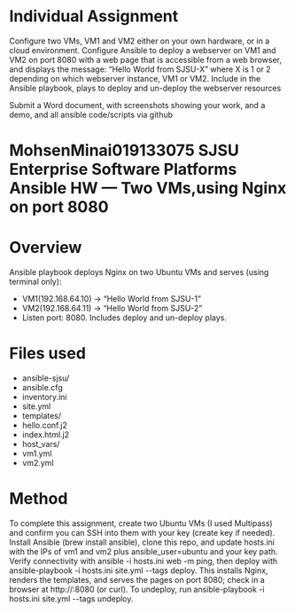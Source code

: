 # Individual Assignment

Configure two VMs, VM1 and VM2 either on your own hardware, or in a cloud environment. Configure Ansible to deploy a webserver on VM1 and VM2 on port 8080 with a web page that is accessible from a web browser, and displays the message: “Hello World from SJSU-X” where X is 1 or 2 depending on which webserver instance, VM1 or VM2.
Include in the Ansible playbook, plays to deploy and un-deploy the webserver resources

Submit a Word document, with screenshots showing your work, and a demo, and all ansible code/scripts via github

# MohsenMinai019133075 SJSU Enterprise Software Platforms Ansible HW — Two VMs,using  Nginx on port 8080

# Overview
Ansible playbook deploys Nginx on two Ubuntu VMs and serves (using terminal only):
- VM1(192.168.64.10) → “Hello World from SJSU-1”
- VM2(192.168.64.11) → “Hello World from SJSU-2”
- Listen port: 8080. Includes deploy and un-deploy plays.

# Files used
- ansible-sjsu/
-  ansible.cfg
-  inventory.ini
-  site.yml
-  templates/
  -  hello.conf.j2
  -  index.html.j2
-  host_vars/
  -  vm1.yml
  -  vm2.yml

# Method
To complete this assignment, create two Ubuntu VMs (I used Multipass) and confirm you can SSH into them with your key (create key if needed). Install Ansible (brew install ansible), clone this repo, and update hosts.ini with the IPs of vm1 and vm2 plus ansible_user=ubuntu and your key path. Verify connectivity with ansible -i hosts.ini web -m ping, then deploy with ansible-playbook -i hosts.ini site.yml --tags deploy. This installs Nginx, renders the templates, and serves the pages on port 8080; check in a browser at http://<vm-ip>:8080 (or curl). To undeploy, run ansible-playbook -i hosts.ini site.yml --tags undeploy.
